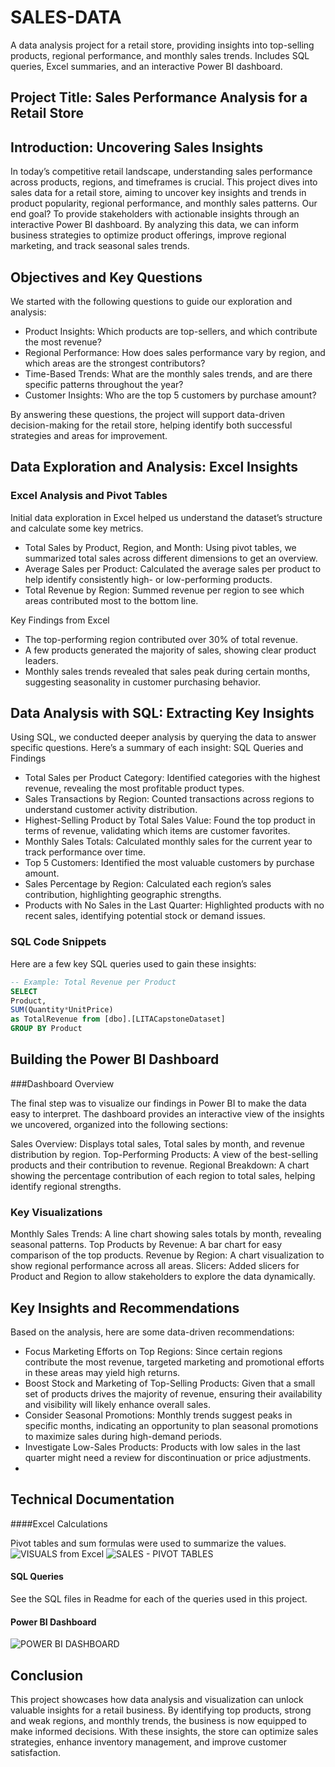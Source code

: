 # SALES-DATA
A data analysis project for a retail store, providing insights into top-selling products, regional performance, and monthly sales trends. Includes SQL queries, Excel summaries, and an interactive Power BI dashboard.

## Project Title: Sales Performance Analysis for a Retail Store

## Introduction: Uncovering Sales Insights
In today’s competitive retail landscape, understanding sales performance across products, regions, and timeframes is crucial. This project dives into sales data for a retail store, aiming to uncover key insights and trends in product popularity, regional performance, and monthly sales patterns.
Our end goal? To provide stakeholders with actionable insights through an interactive Power BI dashboard. By analyzing this data, we can inform business strategies to optimize product offerings, improve regional marketing, and track seasonal sales trends.

## Objectives and Key Questions

We started with the following questions to guide our exploration and analysis:
- Product Insights: Which products are top-sellers, and which contribute the most revenue?
- Regional Performance: How does sales performance vary by region, and which areas are the strongest contributors?
- Time-Based Trends: What are the monthly sales trends, and are there specific patterns throughout the year?
- Customer Insights: Who are the top 5 customers by purchase amount?

By answering these questions, the project will support data-driven decision-making for the retail store, helping identify both successful strategies and areas for improvement.

## Data Exploration and Analysis: Excel Insights

### Excel Analysis and Pivot Tables

Initial data exploration in Excel helped us understand the dataset’s structure and calculate some key metrics.

- Total Sales by Product, Region, and Month: Using pivot tables, we summarized total sales across different dimensions to get an overview.
- Average Sales per Product: Calculated the average sales per product to help identify consistently high- or low-performing products.
-  Total Revenue by Region: Summed revenue per region to see which areas contributed most to the bottom line.

Key Findings from Excel

- The top-performing region contributed over 30% of total revenue.
- A few products generated the majority of sales, showing clear product leaders.
- Monthly sales trends revealed that sales peak during certain months, suggesting seasonality in customer purchasing behavior.

## Data Analysis with SQL: Extracting Key Insights

Using SQL, we conducted deeper analysis by querying the data to answer specific questions. Here’s a summary of each insight:
SQL Queries and Findings

  - Total Sales per Product Category: Identified categories with the highest revenue, revealing the most profitable product types.
  - Sales Transactions by Region: Counted transactions across regions to understand customer activity distribution.
  - Highest-Selling Product by Total Sales Value: Found the top product in terms of revenue, validating which items are customer favorites.
  - Monthly Sales Totals: Calculated monthly sales for the current year to track performance over time.
  - Top 5 Customers: Identified the most valuable customers by purchase amount.
  - Sales Percentage by Region: Calculated each region’s sales contribution, highlighting geographic strengths.
  - Products with No Sales in the Last Quarter: Highlighted products with no recent sales, identifying potential stock or demand issues.

### SQL Code Snippets

Here are a few key SQL queries used to gain these insights:
``` SQL
-- Example: Total Revenue per Product
SELECT
Product,
SUM(Quantity*UnitPrice)
as TotalRevenue from [dbo].[LITACapstoneDataset]
GROUP BY Product
```
## Building the Power BI Dashboard
   ###Dashboard Overview

The final step was to visualize our findings in Power BI to make the data easy to interpret. The dashboard provides an interactive view of the insights we uncovered, organized into the following sections:

  Sales Overview: Displays total sales, Total sales by month, and revenue distribution by region.
  Top-Performing Products: A view of the best-selling products and their contribution to revenue.
  Regional Breakdown: A chart showing the percentage contribution of each region to total sales, helping identify regional strengths.

### Key Visualizations

  Monthly Sales Trends: A line chart showing sales totals by month, revealing seasonal patterns.
  Top Products by Revenue: A bar chart for easy comparison of the top products.
  Revenue by Region: A chart visualization to show regional performance across all areas.
  Slicers: Added slicers for Product and Region to allow stakeholders to explore the data dynamically.

## Key Insights and Recommendations

Based on the analysis, here are some data-driven recommendations:

  - Focus Marketing Efforts on Top Regions: Since certain regions contribute the most revenue, targeted marketing and promotional efforts in these areas may yield high returns.
  - Boost Stock and Marketing of Top-Selling Products: Given that a small set of products drives the majority of revenue, ensuring their availability and visibility will likely    enhance overall sales.
  - Consider Seasonal Promotions: Monthly trends suggest peaks in specific months, indicating an opportunity to plan seasonal promotions to maximize sales during high-demand periods.
  - Investigate Low-Sales Products: Products with low sales in the last quarter might need a review for discontinuation or price adjustments.
  - 
## Technical Documentation
####Excel Calculations

Pivot tables and sum formulas were used to summarize the values.
![VISUALS from Excel](https://github.com/user-attachments/assets/843c29cf-3735-4881-baa3-7e350bac013b)
![SALES - PIVOT TABLES](https://github.com/user-attachments/assets/5903c27c-7e37-426b-870c-ace783e8b251)


#### SQL Queries

  See the SQL files in Readme for each of the queries used in this project.

#### Power BI Dashboard

![POWER BI DASHBOARD](https://github.com/user-attachments/assets/0ab7d735-26a9-4da0-bce3-b88d0e2f8e5b)


## Conclusion

This project showcases how data analysis and visualization can unlock valuable insights for a retail business. By identifying top products, strong and weak regions, and monthly trends, the business is now equipped to make informed decisions. With these insights, the store can optimize sales strategies, enhance inventory management, and improve customer satisfaction.




